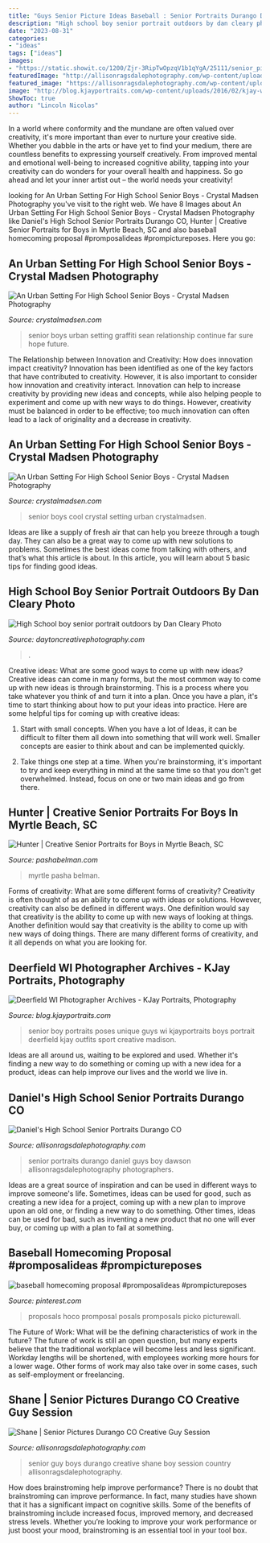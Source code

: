 ```yaml
---
title: "Guys Senior Picture Ideas Baseball : Senior Portraits Durango Daniel Guys Boy Dawson Allisonragsdalephotography Photographers"
description: "High school boy senior portrait outdoors by dan cleary photo"
date: "2023-08-31"
categories:
- "ideas"
tags: ["ideas"]
images:
- "https://static.showit.co/1200/Zjr-3RipTwOpzqV1b1qYgA/25111/senior_pictures_for_guys_-_senior_photos_with_boys_in_myrtle_beach_sc-17.jpg"
featuredImage: "http://allisonragsdalephotography.com/wp-content/uploads/2014/12/DSC5309.jpg"
featured_image: "https://allisonragsdalephotography.com/wp-content/uploads/2013/07/allisonragsdalephotography-7155-681x1024.jpg"
image: "http://blog.kjayportraits.com/wp-content/uploads/2016/02/kjay-web-2016-class-68-of-104H.jpg"
ShowToc: true
author: "Lincoln Nicolas"
---
```



In a world where conformity and the mundane are often valued over creativity, it's more important than ever to nurture your creative side. Whether you dabble in the arts or have yet to find your medium, there are countless benefits to expressing yourself creatively. From improved mental and emotional well-being to increased cognitive ability, tapping into your creativity can do wonders for your overall health and happiness. So go ahead and let your inner artist out – the world needs your creativity!

	

		
looking for An Urban Setting For High School Senior Boys - Crystal Madsen Photography you've visit to the right web. We have 8 Images about An Urban Setting For High School Senior Boys - Crystal Madsen Photography like Daniel&#039;s High School Senior Portraits Durango CO, Hunter | Creative Senior Portraits for Boys in Myrtle Beach, SC and also baseball homecoming proposal #promposalideas #prompictureposes. Here you go:
		
    
## An Urban Setting For High School Senior Boys - Crystal Madsen Photography

<img loading=lazy src="https://crystalmadsen.com/wp-content/uploads/2012/10/Senior-Photo-Ideas-for-boys_002-682x1024.jpg" onerror="this.onerror=null;this.src='https://tse3.mm.bing.net/th?id=OIP.SB9YU7a6FlY7bPHJZ-ywDwHaLH&amp;pid=15.1';" alt="An Urban Setting For High School Senior Boys - Crystal Madsen Photography">

_Source: crystalmadsen.com_

>senior boys urban setting graffiti sean relationship continue far sure hope future. 

	

The Relationship between Innovation and Creativity: How does innovation impact creativity?
Innovation has been identified as one of the key factors that have contributed to creativity. However, it is also important to consider how innovation and creativity interact. Innovation can help to increase creativity by providing new ideas and concepts, while also helping people to experiment and come up with new ways to do things. However, creativity must be balanced in order to be effective; too much innovation can often lead to a lack of originality and a decrease in creativity.

    
## An Urban Setting For High School Senior Boys - Crystal Madsen Photography

<img loading=lazy src="https://crystalmadsen.com/wp-content/uploads/2012/10/Senior-Photo-Ideas-for-boys_007-682x1024.jpg" onerror="this.onerror=null;this.src='https://tse2.mm.bing.net/th?id=OIP.BbwAsoNYcTuS2FxCgyLxHAHaLH&amp;pid=15.1';" alt="An Urban Setting For High School Senior Boys - Crystal Madsen Photography">

_Source: crystalmadsen.com_

>senior boys cool crystal setting urban crystalmadsen. 

	

Ideas are like a supply of fresh air that can help you breeze through a tough day. They can also be a great way to come up with new solutions to problems. Sometimes the best ideas come from talking with others, and that’s what this article is about. In this article, you will learn about 5 basic tips for finding good ideas.

    
## High School Boy Senior Portrait Outdoors By Dan Cleary Photo

<img loading=lazy src="https://www.daytoncreativephotography.com/wp-content/uploads/2014/06/portrait-of-High-School-senior-boy-in-dugout-with-baseball-glove-and-bat.jpg" onerror="this.onerror=null;this.src='https://tse4.mm.bing.net/th?id=OIP.PD2rb14bzI-o9rMnE7J7GwHaJQ&amp;pid=15.1';" alt="High School boy senior portrait outdoors by Dan Cleary Photo">

_Source: daytoncreativephotography.com_

>. 

	

Creative ideas: What are some good ways to come up with new ideas?
Creative ideas can come in many forms, but the most common way to come up with new ideas is through brainstorming. This is a process where you take whatever you think of and turn it into a plan. Once you have a plan, it's time to start thinking about how to put your ideas into practice. Here are some helpful tips for coming up with creative ideas:
1) Start with small concepts. When you have a lot of Ideas, it can be difficult to filter them all down into something that will work well. Smaller concepts are easier to think about and can be implemented quickly.

2) Take things one step at a time. When you're brainstorming, it's important to try and keep everything in mind at the same time so that you don't get overwhelmed. Instead, focus on one or two main ideas and go from there.

    
## Hunter | Creative Senior Portraits For Boys In Myrtle Beach, SC

<img loading=lazy src="https://static.showit.co/1200/Zjr-3RipTwOpzqV1b1qYgA/25111/senior_pictures_for_guys_-_senior_photos_with_boys_in_myrtle_beach_sc-17.jpg" onerror="this.onerror=null;this.src='https://tse4.mm.bing.net/th?id=OIP.9Yg7t1z3tDhx3S1XEi0NUAHaE8&amp;pid=15.1';" alt="Hunter | Creative Senior Portraits for Boys in Myrtle Beach, SC">

_Source: pashabelman.com_

>myrtle pasha belman. 

	

Forms of creativity: What are some different forms of creativity?
Creativity is often thought of as an ability to come up with ideas or solutions. However, creativity can also be defined in different ways. One definition would say that creativity is the ability to come up with new ways of looking at things. Another definition would say that creativity is the ability to come up with new ways of doing things. There are many different forms of creativity, and it all depends on what you are looking for.

    
## Deerfield WI Photographer Archives - KJay Portraits, Photography

<img loading=lazy src="http://blog.kjayportraits.com/wp-content/uploads/2016/02/kjay-web-2016-class-68-of-104H.jpg" onerror="this.onerror=null;this.src='https://tse1.mm.bing.net/th?id=OIP.2i8TGNuCXPA8I8rp8KMrswHaLG&amp;pid=15.1';" alt="Deerfield WI Photographer Archives - KJay Portraits, Photography">

_Source: blog.kjayportraits.com_

>senior boy portraits poses unique guys wi kjayportraits boys portrait deerfield kjay outfits sport creative madison. 

	

Ideas are all around us, waiting to be explored and used. Whether it's finding a new way to do something or coming up with a new idea for a product, ideas can help improve our lives and the world we live in.

    
## Daniel&#039;s High School Senior Portraits Durango CO

<img loading=lazy src="http://allisonragsdalephotography.com/wp-content/uploads/2014/12/DSC5309.jpg" onerror="this.onerror=null;this.src='https://tse1.mm.bing.net/th?id=OIP.IVuEEQ1KTgzssfLC9Mls5QHaLI&amp;pid=15.1';" alt="Daniel&#039;s High School Senior Portraits Durango CO">

_Source: allisonragsdalephotography.com_

>senior portraits durango daniel guys boy dawson allisonragsdalephotography photographers. 

	

Ideas are a great source of inspiration and can be used in different ways to improve someone's life. Sometimes, ideas can be used for good, such as creating a new idea for a project, coming up with a new plan to improve upon an old one, or finding a new way to do something. Other times, ideas can be used for bad, such as inventing a new product that no one will ever buy, or coming up with a plan to fail at something.

    
## Baseball Homecoming Proposal #promposalideas #prompictureposes

<img loading=lazy src="https://i.pinimg.com/736x/1a/26/28/1a26285c38878dc647fb16de90ef5486.jpg" onerror="this.onerror=null;this.src='https://tse1.mm.bing.net/th?id=OIP.ZlX5pqycCymwhWX1p6bkdQHaJ3&amp;pid=15.1';" alt="baseball homecoming proposal #promposalideas #prompictureposes">

_Source: pinterest.com_

>proposals hoco promposal posals promposals picko picturewall. 

	

The Future of Work: What will be the defining characteristics of work in the future?
The future of work is still an open question, but many experts believe that the traditional workplace will become less and less significant. Workday lengths will be shortened, with employees working more hours for a lower wage. Other forms of work may also take over in some cases, such as self-employment or freelancing.

    
## Shane | Senior Pictures Durango CO Creative Guy Session

<img loading=lazy src="https://allisonragsdalephotography.com/wp-content/uploads/2013/07/allisonragsdalephotography-7155-681x1024.jpg" onerror="this.onerror=null;this.src='https://tse2.mm.bing.net/th?id=OIP.5y90I8mfPO2QUXEVQ4wqlAHaLI&amp;pid=15.1';" alt="Shane | Senior Pictures Durango CO Creative Guy Session">

_Source: allisonragsdalephotography.com_

>senior guy boys durango creative shane boy session country allisonragsdalephotography. 

	

How does brainstroming help improve performance?
There is no doubt that brainstroming can improve performance. In fact, many studies have shown that it has a significant impact on cognitive skills. Some of the benefits of brainstroming include increased focus, improved memory, and decreased stress levels. Whether you’re looking to improve your work performance or just boost your mood, brainstroming is an essential tool in your tool box.

